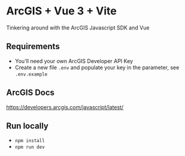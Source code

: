 # ArcGIS + Vue 3 + Vite

Tinkering around with the ArcGIS Javascript SDK and Vue

## Requirements

- You'll need your own ArcGIS Developer API Key
- Create a new file `.env` and populate your key in the parameter, see `.env.example`

## ArcGIS Docs

https://developers.arcgis.com/javascript/latest/

## Run locally
- `npm install`
- `npm run dev`

